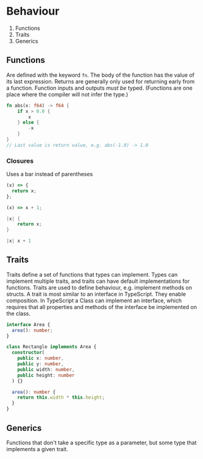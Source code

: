 # Behaviour

1. Functions
1. Traits
1. Generics

## Functions

Are defined with the keyword `fn`.
The body of the function has the value of its last expression.
Returns are generally only used for returning early from a function.
Function inputs and outputs _must be_ typed.
(Functions are one place where the compiler will not infer the type.)

```rust
fn abs(x: f64) -> f64 {
    if x > 0.0 {
        x
    } else {
        -x
    }
}
// Last value is return value, e.g. abs(-1.0) -> 1.0
```

### Closures

Uses a bar instead of parentheses

```typescript
(x) => {
  return x;
};

(x) => x + 1;
```

```rust
|x| {
    return x;
}

|x| x + 1
```

## Traits

Traits define a set of functions that types can implement.
Types can implement multiple traits, and traits can have default implementations for functions.
Traits are used to define behaviour, e.g. implement methods on structs.
A trait is most similar to an interface in TypeScript.
They enable composition.
In TypeScript a Class can implement an interface, which requires that all properties and methods of the interface be implemented on the class.

```typescript
interface Area {
  area(): number;
}

class Rectangle implements Area {
  constructor(
    public x: number,
    public y: number,
    public width: number,
    public height: number
  ) {}

  area(): number {
    return this.width * this.height;
  }
}
```

## Generics

Functions that don't take a specific type as a parameter, but some type that implements a given trait.
